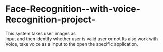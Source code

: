 # Face-Recognition--with-voice-Recognition-project- 

This system takes user images as  
input and then identify whether  user is valid 
user or not Its also work with Voice,
take voice as a input to the open the specific application.
